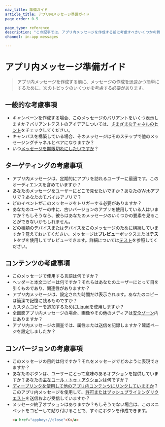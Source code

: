 ```yaml
---
nav_title: 準備ガイド
article_title: アプリ内メッセージ準備ガイド
page_order: 0.5

page_type: reference
description: "この記事では、アプリ内メッセージを作成する前に考慮すべきいくつかの質問とベストプラクティスについて説明します。"
channel: in-app messages

---
```


# アプリ内メッセージ準備ガイド

> アプリ内メッセージを作成する前に、メッセージの作成を迅速かつ簡単にするために、次のトピックのいくつかを考慮する必要があります。

## 一般的な考慮事項

- キャンペーンを作成する場合、このメッセージのバリアントをいくつ表示しますか？バリアントテストのアイデアについては、[さまざまなチャネルのヒント]({{site.baseurl}}/user_guide/engagement_tools/testing/multivariant_testing/create_multivariate_campaign/#tips-different-channels)をチェックしてください。
- キャンバスを構築している場合、そのメッセージはそのステップで他のメッセージングチャネルとペアになりますか？
- いつ[メッセージを期限切れにしたいですか]({{site.baseurl}}/canvas_in-app_messages/)？

## ターゲティングの考慮事項

- アプリ内メッセージは、定期的にアプリを訪れるユーザーに最適です。このオーディエンスを含めていますか？
- あなたのメッセージをユーザーにどこで見せたいですか？あなたのWebアプリで？あなたのモバイルアプリで？
- どのイベントがこのメッセージをトリガーする必要がありますか？
- あなたのユーザーの中に、古いバージョンのアプリを使用している人はいますか？もしそうなら、彼らはあなたのメッセージのいくつかの要素を見ることができないかもしれません。
- どの種類のデバイスまたはデバイスをこのメッセージのために構築していますか？覚えておいてください、メッセージは**プレビュー**ボックスまたは**テスト**タブを使用してプレビューできます。詳細については[テスト]({{site.baseurl}}/user_guide/message_building_by_channel/in-app_messages/testing/)を参照してください。

## コンテンツの考慮事項

- このメッセージで使用する言語は何ですか？
- ヘッダーと本文コピーは何ですか？それらはあなたのユーザーにとって目を引くものであり、関連性がありますか？
- アプリ内メッセージは、設定された時間だけ表示されます。あなたのコピーは簡潔で記憶に残るものですか？
- カスタムコピーを追加するために[Liquid]({{site.baseurl}}/user_guide/personalization_and_dynamic_content/liquid/using_liquid/)を使用しますか？
- 全画面アプリ内メッセージの場合、画像やその他のメディアは[安全ゾーン]({{site.baseurl}}/user_guide/message_building_by_channel/in-app_messages/creative_details/fullscreen/#image-safe-zone)内にありますか？
- アプリ内メッセージの調査では、属性または送信を記録しますか？確認ページを設定しましたか？

## コンバージョンの考慮事項

- このメッセージの目的は何ですか？それをメッセージでどのように表現できますか？
- あなたのボタンは、ユーザーにとって意味のあるオプションを提供していますか？あなたの[主なコール・トゥ・アクション]({{site.baseurl}}/user_guide/message_building_by_channel/in-app_messages/create/#buttons)は何ですか？
- [ディープリンクを使用して他のアプリ内コンテンツにリンクしていますか][1]？このアプリ内メッセージを使用して、[許可またはプッシュプライミングリクエスト][21]を送信および受信していますか？
- メッセージ終了オプションはありますか？もしそうでない場合は、このスニペットをコピーして貼り付けることで、すぐにボタンを作成できます。
    ```html
    <a href="appboy://close">X</a>
    ```


[1]: {{site.baseurl}}/user_guide/personalization_and_dynamic_content/deep_linking_to_in-app_content/#deep-linking-to-in-app-content
[21]: {{site.baseurl}}/user_guide/message_building_by_channel/push/best_practices/
